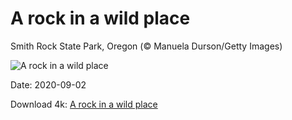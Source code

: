 # A rock in a wild place

Smith Rock State Park, Oregon (© Manuela Durson/Getty Images)

![A rock in a wild place](https://bing.com/th?id=OHR.SmithRock_EN-US3778263265_UHD.jpg&rf=LaDigue_UHD.jpg&pid=hp&w=1024&h=576)

Date: 2020-09-02

Download 4k: [A rock in a wild place](https://bing.com/th?id=OHR.SmithRock_EN-US3778263265_UHD.jpg&rf=LaDigue_UHD.jpg&pid=hp&w=3840&h=2160)

